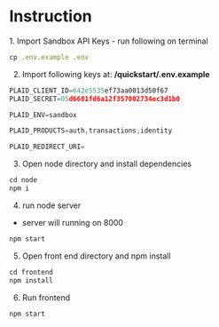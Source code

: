 <h1>Instruction</h1>
1. Import Sandbox API Keys
- run following on terminal

```jsx
cp .env.example .env
```

2. Import following keys at: **/quickstart/.env.example** 

```jsx
PLAID_CLIENT_ID=642e5535ef73aa0013d50f67
PLAID_SECRET=05d6681fd6a12f357002734ec3d1b0

PLAID_ENV=sandbox

PLAID_PRODUCTS=auth,transactions,identity

PLAID_REDIRECT_URI=
```

3. Open node directory and install dependencies

```jsx
cd node
npm i
```

4. run node server
- server will running on 8000

```jsx
npm start
```

5. Open front end directory and npm install

```jsx
cd frontend
npm install
```

6. Run frontend

```jsx
npm start
```
